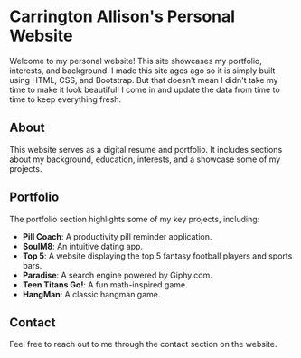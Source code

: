 # Carrington Allison's Personal Website

Welcome to my personal website! This site showcases my portfolio, interests, and background. I made this site ages ago so it is simply built using HTML, CSS, and Bootstrap. But that doesn't mean I didn't take my time to make it look beautiful! I come in and update the data from time to time to keep everything fresh. 

## About

This website serves as a digital resume and portfolio. It includes sections about my background, education, interests, and a showcase some of my projects.

## Portfolio

The portfolio section highlights some of my key projects, including:

- **Pill Coach**: A productivity pill reminder application.
- **SoulM8**: An intuitive dating app.
- **Top 5**: A website displaying the top 5 fantasy football players and sports bars.
- **Paradise**: A search engine powered by Giphy.com.
- **Teen Titans Go!**: A fun math-inspired game.
- **HangMan**: A classic hangman game.

## Contact

Feel free to reach out to me through the contact section on the website.
